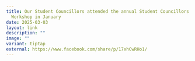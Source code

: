 ```yaml
---
title: Our Student Councillors attended the annual Student Councillors’ Training
  Workshop in January
date: 2025-03-03
layout: link
description: ""
image: ""
variant: tiptap
external: https://www.facebook.com/share/p/17xhCwRHo1/
---
```

